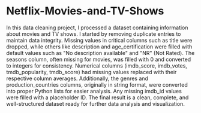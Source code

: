 # Netflix-Movies-and-TV-Shows
In this data cleaning project, I processed a dataset containing information about movies and TV shows. I started by removing duplicate entries to maintain data integrity. Missing values in critical columns such as title were dropped, while others like description and age_certification were filled with default values such as "No description available" and "NR" (Not Rated). The seasons column, often missing for movies, was filled with 0 and converted to integers for consistency. Numerical columns (imdb_score, imdb_votes, tmdb_popularity, tmdb_score) had missing values replaced with their respective column averages. Additionally, the genres and production_countries columns, originally in string format, were converted into proper Python lists for easier analysis. Any missing imdb_id values were filled with a placeholder ID. The final result is a clean, complete, and well-structured dataset ready for further data analysis and visualization.
